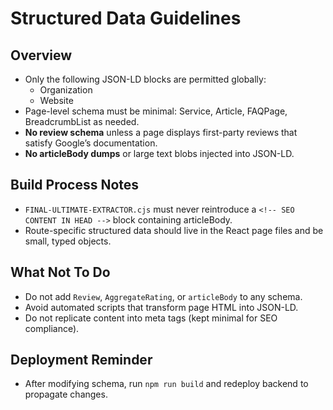 # Structured Data Guidelines

## Overview
- Only the following JSON-LD blocks are permitted globally:
  - Organization
  - Website
- Page-level schema must be minimal: Service, Article, FAQPage, BreadcrumbList as needed.
- **No review schema** unless a page displays first-party reviews that satisfy Google’s documentation.
- **No articleBody dumps** or large text blobs injected into JSON-LD.

## Build Process Notes
- `FINAL-ULTIMATE-EXTRACTOR.cjs` must never reintroduce a `<!-- SEO CONTENT IN HEAD -->` block containing articleBody.
- Route-specific structured data should live in the React page files and be small, typed objects.

## What Not To Do
- Do not add `Review`, `AggregateRating`, or `articleBody` to any schema.
- Avoid automated scripts that transform page HTML into JSON-LD.
- Do not replicate content into meta tags (kept minimal for SEO compliance).

## Deployment Reminder
- After modifying schema, run `npm run build` and redeploy backend to propagate changes.
